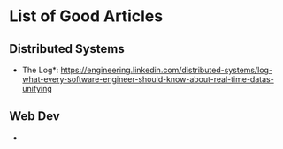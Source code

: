# List of Good Articles

## Distributed Systems
- The Log*: https://engineering.linkedin.com/distributed-systems/log-what-every-software-engineer-should-know-about-real-time-datas-unifying

## Web Dev
- 
